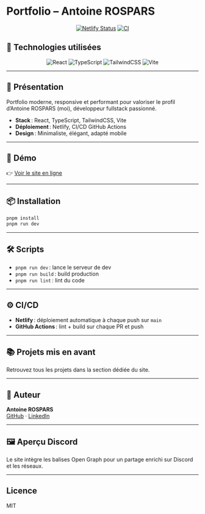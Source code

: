 # Portfolio – Antoine ROSPARS

<div align="center">

[![Netlify Status](https://api.netlify.com/api/v1/badges/32c531cb-865d-4f32-b5e5-ded12fd4c086/deploy-status)](https://app.netlify.com/projects/arospars-portfolio/deploys)
[![CI](https://github.com/P4ST4S/portfolio-v4/actions/workflows/CI.yml/badge.svg)](https://github.com/P4ST4S/portfolio-v4/actions/workflows/CI.yml)

</div>

## 🧰 Technologies utilisées

<div align="center">
    <img src="https://img.shields.io/badge/React-20232A?style=for-the-badge&logo=react&logoColor=61DAFB" alt="React" />
    <img src="https://img.shields.io/badge/TypeScript-3178C6?style=for-the-badge&logo=typescript&logoColor=white" alt="TypeScript" />
    <img src="https://img.shields.io/badge/TailwindCSS-38B2AC?style=for-the-badge&logo=tailwindcss&logoColor=white" alt="TailwindCSS" />
    <img src="https://img.shields.io/badge/Vite-646CFF?style=for-the-badge&logo=vite&logoColor=FFD62E" alt="Vite" />
</div>

---

## 🚀 Présentation

Portfolio moderne, responsive et performant pour valoriser le profil d’Antoine ROSPARS (moi), développeur fullstack passionné.

- **Stack** : React, TypeScript, TailwindCSS, Vite
- **Déploiement** : Netlify, CI/CD GitHub Actions
- **Design** : Minimaliste, élégant, adapté mobile

---

## 🔗 Démo

👉 [Voir le site en ligne](https://arospars-portfolio.netlify.app)

---

## 📦 Installation

```bash
pnpm install
pnpm run dev
```

---

## 🛠️ Scripts

- `pnpm run dev` : lance le serveur de dev
- `pnpm run build` : build production
- `pnpm run lint` : lint du code

---

## ⚙️ CI/CD

- **Netlify** : déploiement automatique à chaque push sur `main`
- **GitHub Actions** : lint + build sur chaque PR et push

---

## 📚 Projets mis en avant

Retrouvez tous les projets dans la section dédiée du site.

---

## 👤 Auteur

**Antoine ROSPARS**  
[GitHub](https://github.com/P4ST4S) · [LinkedIn](https://www.linkedin.com/in/antoinerospars/)

---

## 🖼️ Aperçu Discord

Le site intègre les balises Open Graph pour un partage enrichi sur Discord et les réseaux.

---

## Licence

MIT
